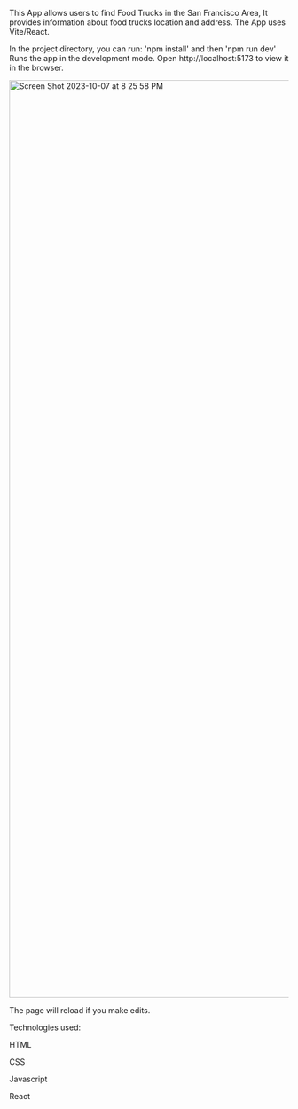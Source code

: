 This App allows users to find Food Trucks in the San Francisco Area, It provides information about food trucks location and address. The App uses Vite/React.

In the project directory, you can run:
'npm install' and then 'npm run dev'
Runs the app in the development mode.
Open http://localhost:5173 to view it in the browser.

<img width="1655" alt="Screen Shot 2023-10-07 at 8 25 58 PM" src="https://github.com/archerzou/food-finder/assets/58451197/159e7476-c26a-4d5a-a530-4b4c73f4e12d">


The page will reload if you make edits.

Technologies used:

HTML

CSS

Javascript

React
